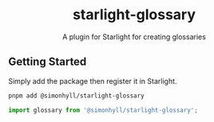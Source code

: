 <div align="center">

# starlight-glossary

A plugin for Starlight for creating glossaries

</div>

## Getting Started

Simply add the package then register it in Starlight.

```sh
pnpm add @simonhyll/starlight-glossary
```

```js
import glossary from '@simonhyll/starlight-glossary';
```
